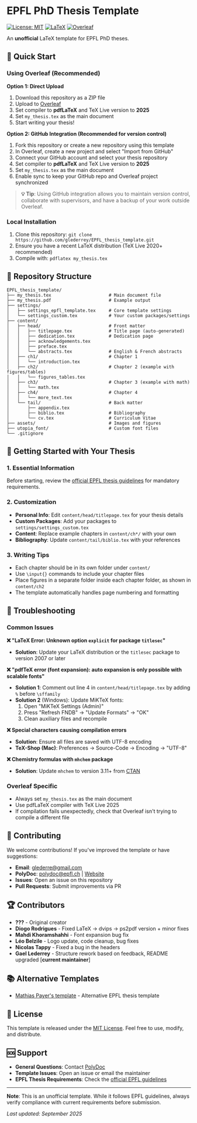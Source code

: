 # EPFL PhD Thesis Template

[![License: MIT](https://img.shields.io/badge/License-MIT-yellow.svg)](https://opensource.org/licenses/MIT)
[![LaTeX](https://img.shields.io/badge/LaTeX-Template-blue.svg)](https://www.latex-project.org/)
[![Overleaf](https://img.shields.io/badge/Overleaf-Compatible-green.svg)](https://www.overleaf.com/)

An **unofficial** LaTeX template for EPFL PhD theses.

## 🚀 Quick Start

### Using Overleaf (Recommended)

**Option 1: Direct Upload**
1. Download this repository as a ZIP file
2. Upload to [Overleaf](https://www.overleaf.com/)
3. Set compiler to **pdfLaTeX** and TeX Live version to **2025**
4. Set `my_thesis.tex` as the main document
5. Start writing your thesis!

**Option 2: GitHub Integration (Recommended for version control)**
1. Fork this repository or create a new repository using this template
2. In Overleaf, create a new project and select "Import from GitHub"
3. Connect your GitHub account and select your thesis repository
4. Set compiler to **pdfLaTeX** and TeX Live version to **2025**
5. Set `my_thesis.tex` as the main document
6. Enable sync to keep your GitHub repo and Overleaf project synchronized

> **💡 Tip**: Using GitHub integration allows you to maintain version control, collaborate with supervisors, and have a backup of your work outside Overleaf.

### Local Installation
1. Clone this repository: `git clone https://github.com/glederrey/EPFL_thesis_template.git`
2. Ensure you have a recent LaTeX distribution (TeX Live 2020+ recommended)
3. Compile with: `pdflatex my_thesis.tex`

## 📁 Repository Structure

```
EPFL_thesis_template/
├── my_thesis.tex                      # Main document file
├── my_thesis.pdf                      # Example output
├── settings/
│   ├── settings_epfl_template.tex     # Core template settings
│   └── settings_custom.tex            # Your custom packages/settings
├── content/
│   ├── head/                          # Front matter
│   │   ├── titlepage.tex              # Title page (auto-generated)
│   │   ├── dedication.tex             # Dedication page
│   │   ├── acknowledgements.tex
│   │   ├── preface.tex
│   │   └── abstracts.tex              # English & French abstracts
│   ├── ch1/                           # Chapter 1
│   │   └── introduction.tex
│   ├── ch2/                           # Chapter 2 (example with figures/tables)
│   │   └── figures_tables.tex
│   ├── ch3/                           # Chapter 3 (example with math)
│   │   └── math.tex
│   ├── ch4/                           # Chapter 4
│   │   └── more_text.tex
│   └── tail/                          # Back matter
│       ├── appendix.tex
│       ├── biblio.tex                 # Bibliography
│       └── cv.tex                     # Curriculum Vitae
├── assets/                            # Images and figures
├── utopia_font/                       # Custom font files
└── .gitignore
```

## 📝 Getting Started with Your Thesis

### 1. Essential Information
Before starting, review the [official EPFL thesis guidelines](https://www.epfl.ch/education/phd/regulations/internal-regulations/edoc-faq-end-of-thesis/) for mandatory requirements.

### 2. Customization
- **Personal Info**: Edit `content/head/titlepage.tex` for your thesis details
- **Custom Packages**: Add your packages to `settings/settings_custom.tex`
- **Content**: Replace example chapters in `content/ch*/` with your own
- **Bibliography**: Update `content/tail/biblio.tex` with your references

### 3. Writing Tips
- Each chapter should be in its own folder under `content/`
- Use `\input{}` commands to include your chapter files
- Place figures in a separate folder inside each chapter folder, as shown in `content/ch2`
- The template automatically handles page numbering and formatting

## 🔧 Troubleshooting

### Common Issues

**❌ "LaTeX Error: Unknown option `explicit` for package `titlesec`"**
- **Solution**: Update your LaTeX distribution or the `titlesec` package to version 2007 or later

**❌ "pdfTeX error (font expansion): auto expansion is only possible with scalable fonts"**
- **Solution 1**: Comment out line 4 in `content/head/titlepage.tex` by adding `%` before `\sffamily`
- **Solution 2** (Windows): Update MiKTeX fonts:
  1. Open "MiKTeX Settings (Admin)"
  2. Press "Refresh FNDB" → "Update Formats" → "OK"
  3. Clean auxiliary files and recompile

**❌ Special characters causing compilation errors**
- **Solution**: Ensure all files are saved with UTF-8 encoding
- **TeX-Shop (Mac)**: Preferences → Source-Code → Encoding → "UTF-8"

**❌ Chemistry formulas with `mhchem` package**
- **Solution**: Update `mhchem` to version 3.11+ from [CTAN](https://ctan.org/pkg/mhchem)

### Overleaf Specific
- Always set `my_thesis.tex` as the main document
- Use pdfLaTeX compiler with TeX Live 2025
- If compilation fails unexpectedly, check that Overleaf isn't trying to compile a different file

## 🤝 Contributing

We welcome contributions! If you've improved the template or have suggestions:

- **Email**: [glederre@gmail.com](mailto:glederre@gmail.com)
- **PolyDoc**: [polydoc@epfl.ch](mailto:polydoc@epfl.ch) | [Website](http://polydoc.epfl.ch)
- **Issues**: Open an issue on this repository
- **Pull Requests**: Submit improvements via PR

## 🏆 Contributors

- **???** - Original creator
- **Diogo Rodrigues** - Fixed LaTeX → dvips → ps2pdf version + minor fixes
- **Mahdi Khoramshahhi** - Font expansion bug fix
- **Léo Belzile** - Logo update, code cleanup, bug fixes
- **Nicolas Tappy** - Fixed a bug in the headers
- **Gael Lederrey** - Structure rework based on feedback, README upgraded [**current maintainer**]

## 📚 Alternative Templates

- [Mathias Payer's template](https://github.com/HexHive/thesis_template) - Alternative EPFL thesis template

## 📄 License

This template is released under the [MIT License](LICENSE). Feel free to use, modify, and distribute.

## 🆘 Support

- **General Questions**: Contact [PolyDoc](mailto:polydoc@epfl.ch)
- **Template Issues**: Open an issue or email the maintainer
- **EPFL Thesis Requirements**: Check the [official EPFL guidelines](https://www.epfl.ch/education/phd/regulations/internal-regulations/edoc-faq-end-of-thesis/)

---

**Note**: This is an unofficial template. While it follows EPFL guidelines, always verify compliance with current requirements before submission.

*Last updated: September 2025*
